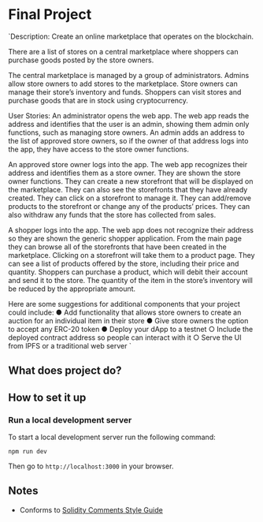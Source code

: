 # Final Project

`Description: Create an online marketplace that operates on the blockchain.
 
There are a list of stores on a central marketplace where shoppers can purchase goods posted by the store owners.
 
The central marketplace is managed by a group of administrators. Admins allow store owners to add stores to the marketplace. Store owners can manage their store’s inventory and funds. Shoppers can visit stores and purchase goods that are in stock using cryptocurrency. 
 
User Stories:
An administrator opens the web app. The web app reads the address and identifies that the user is an admin, showing them admin only functions, such as managing store owners. An admin adds an address to the list of approved store owners, so if the owner of that address logs into the app, they have access to the store owner functions.
 
An approved store owner logs into the app. The web app recognizes their address and identifies them as a store owner. They are shown the store owner functions. They can create a new storefront that will be displayed on the marketplace. They can also see the storefronts that they have already created. They can click on a storefront to manage it. They can add/remove products to the storefront or change any of the products’ prices. They can also withdraw any funds that the store has collected from sales.
 
A shopper logs into the app. The web app does not recognize their address so they are shown the generic shopper application. From the main page they can browse all of the storefronts that have been created in the marketplace. Clicking on a storefront will take them to a product page. They can see a list of products offered by the store, including their price and quantity. Shoppers can purchase a product, which will debit their account and send it to the store. The quantity of the item in the store’s inventory will be reduced by the appropriate amount.
 
Here are some suggestions for additional components that your project could include:
●   Add functionality that allows store owners to create an auction for an individual item in their store
●   Give store owners the option to accept any ERC-20 token
●   Deploy your dApp to a testnet
○   Include the deployed contract address so people can interact with it
○   Serve the UI from IPFS or a traditional web server
`

## What does project do?

## How to set it up

### Run a local development server

To start a local development server run the following command:

`npm run dev`

Then go to `http://localhost:3000` in your  browser.

## Notes

- Conforms to [Solidity Comments Style Guide](https://solidity.readthedocs.io/en/v0.4.21/layout-of-source-files.html#comments)
